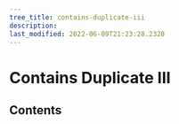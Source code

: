 ```yaml
---
tree_title: contains-duplicate-iii
description: 
last_modified: 2022-06-09T21:23:28.2328
---
```


# Contains Duplicate III

## Contents
